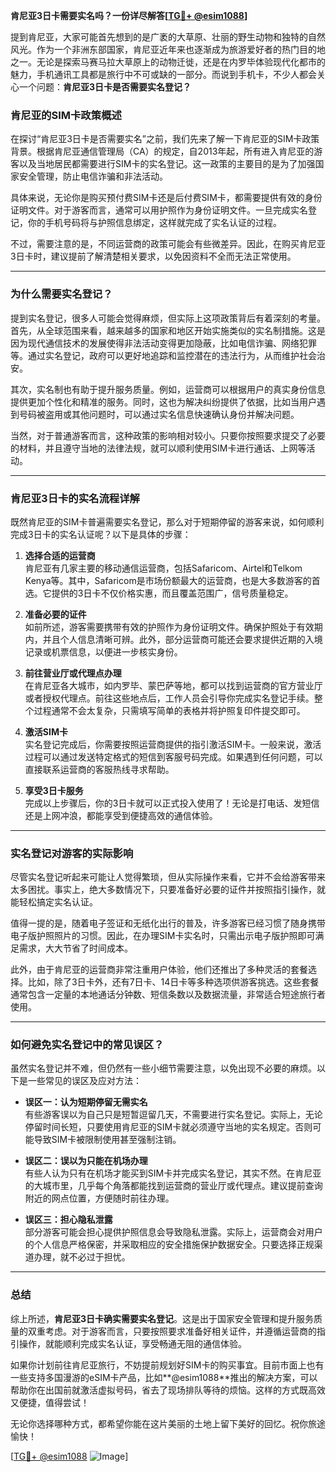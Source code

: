 **肯尼亚3日卡需要实名吗？一份详尽解答[[TG💪+ @esim1088](https://t.me/s/esim1088)]**

提到肯尼亚，大家可能首先想到的是广袤的大草原、壮丽的野生动物和独特的自然风光。作为一个非洲东部国家，肯尼亚近年来也逐渐成为旅游爱好者的热门目的地之一。无论是探索马赛马拉大草原上的动物迁徙，还是在内罗毕体验现代化都市的魅力，手机通讯工具都是旅行中不可或缺的一部分。而说到手机卡，不少人都会关心一个问题：**肯尼亚3日卡是否需要实名登记？**

### 肯尼亚的SIM卡政策概述

在探讨“肯尼亚3日卡是否需要实名”之前，我们先来了解一下肯尼亚的SIM卡政策背景。根据肯尼亚通信管理局（CA）的规定，自2013年起，所有进入肯尼亚的游客以及当地居民都需要进行SIM卡的实名登记。这一政策的主要目的是为了加强国家安全管理，防止电信诈骗和非法活动。

具体来说，无论你是购买预付费SIM卡还是后付费SIM卡，都需要提供有效的身份证明文件。对于游客而言，通常可以用护照作为身份证明文件。一旦完成实名登记，你的手机号码将与护照信息绑定，这样就完成了实名认证的过程。

不过，需要注意的是，不同运营商的政策可能会有些微差异。因此，在购买肯尼亚3日卡时，建议提前了解清楚相关要求，以免因资料不全而无法正常使用。

---

### 为什么需要实名登记？

提到实名登记，很多人可能会觉得麻烦，但实际上这项政策背后有着深刻的考量。首先，从全球范围来看，越来越多的国家和地区开始实施类似的实名制措施。这是因为现代通信技术的发展使得非法活动变得更加隐蔽，比如电信诈骗、网络犯罪等。通过实名登记，政府可以更好地追踪和监控潜在的违法行为，从而维护社会治安。

其次，实名制也有助于提升服务质量。例如，运营商可以根据用户的真实身份信息提供更加个性化和精准的服务。同时，这也为解决纠纷提供了依据，比如当用户遇到号码被盗用或其他问题时，可以通过实名信息快速确认身份并解决问题。

当然，对于普通游客而言，这种政策的影响相对较小。只要你按照要求提交了必要的材料，并且遵守当地的法律法规，就可以顺利使用SIM卡进行通话、上网等活动。

---

### 肯尼亚3日卡的实名流程详解

既然肯尼亚的SIM卡普遍需要实名登记，那么对于短期停留的游客来说，如何顺利完成3日卡的实名认证呢？以下是具体的步骤：

1. **选择合适的运营商**  
   肯尼亚有几家主要的移动通信运营商，包括Safaricom、Airtel和Telkom Kenya等。其中，Safaricom是市场份额最大的运营商，也是大多数游客的首选。它提供的3日卡不仅价格实惠，而且覆盖范围广，信号质量稳定。

2. **准备必要的证件**  
   如前所述，游客需要携带有效的护照作为身份证明文件。确保护照处于有效期内，并且个人信息清晰可辨。此外，部分运营商可能还会要求提供近期的入境记录或机票信息，以便进一步核实身份。

3. **前往营业厅或代理点办理**  
   在肯尼亚各大城市，如内罗毕、蒙巴萨等地，都可以找到运营商的官方营业厅或者授权代理点。前往这些地点后，工作人员会引导你完成实名登记手续。整个过程通常不会太复杂，只需填写简单的表格并将护照复印件提交即可。

4. **激活SIM卡**  
   实名登记完成后，你需要按照运营商提供的指引激活SIM卡。一般来说，激活过程可以通过发送特定格式的短信到客服号码完成。如果遇到任何问题，可以直接联系运营商的客服热线寻求帮助。

5. **享受3日卡服务**  
   完成以上步骤后，你的3日卡就可以正式投入使用了！无论是打电话、发短信还是上网冲浪，都能享受到便捷高效的通信体验。

---

### 实名登记对游客的实际影响

尽管实名登记听起来可能让人觉得繁琐，但从实际操作来看，它并不会给游客带来太多困扰。事实上，绝大多数情况下，只要准备好必要的证件并按照指引操作，就能轻松搞定实名认证。

值得一提的是，随着电子签证和无纸化出行的普及，许多游客已经习惯了随身携带电子版护照照片的习惯。因此，在办理SIM卡实名时，只需出示电子版护照即可满足需求，大大节省了时间成本。

此外，由于肯尼亚的运营商非常注重用户体验，他们还推出了多种灵活的套餐选择。比如，除了3日卡外，还有7日卡、14日卡等多种选项供游客挑选。这些套餐通常包含一定量的本地通话分钟数、短信条数以及数据流量，非常适合短途旅行者使用。

---

### 如何避免实名登记中的常见误区？

虽然实名登记并不难，但仍然有一些小细节需要注意，以免出现不必要的麻烦。以下是一些常见的误区及应对方法：

- **误区一：认为短期停留无需实名**  
  有些游客误以为自己只是短暂逗留几天，不需要进行实名登记。实际上，无论停留时间长短，只要使用肯尼亚的SIM卡就必须遵守当地的实名规定。否则可能导致SIM卡被限制使用甚至强制注销。

- **误区二：误以为只能在机场办理**  
  有些人认为只有在机场才能买到SIM卡并完成实名登记，其实不然。在肯尼亚的大城市里，几乎每个角落都能找到运营商的营业厅或代理点。建议提前查询附近的网点位置，方便随时前往办理。

- **误区三：担心隐私泄露**  
  部分游客可能会担心提供护照信息会导致隐私泄露。实际上，运营商会对用户的个人信息严格保密，并采取相应的安全措施保护数据安全。只要选择正规渠道办理，就不必过于担忧。

---

### 总结

综上所述，**肯尼亚3日卡确实需要实名登记**。这是出于国家安全管理和提升服务质量的双重考虑。对于游客而言，只要按照要求准备好相关证件，并遵循运营商的指引操作，就能顺利完成实名认证，享受畅通无阻的通信体验。

如果你计划前往肯尼亚旅行，不妨提前规划好SIM卡的购买事宜。目前市面上也有一些支持多国漫游的eSIM卡产品，比如**@esim1088**推出的解决方案，可以帮助你在出国前就激活虚拟号码，省去了现场排队等待的烦恼。这样的方式既高效又便捷，值得尝试！

无论你选择哪种方式，都希望你能在这片美丽的土地上留下美好的回忆。祝你旅途愉快！

[[TG💪+ @esim1088](https://t.me/s/esim1088) ![Image](https://i.postimg.cc/4NQfJmqS/Snipaste-2025-05-13-00-14-12.png)]